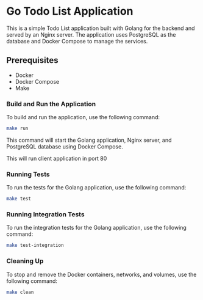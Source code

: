 # Go Todo List Application

This is a simple Todo List application built with Golang for the backend and served by an Nginx server. The application uses PostgreSQL as the database and Docker Compose to manage the services.

## Prerequisites

- Docker
- Docker Compose
- Make

### Build and Run the Application

To build and run the application, use the following command:

```sh
make run
```

This command will start the Golang application, Nginx server, and PostgreSQL database using Docker Compose.

This will run client application in port 80

### Running Tests

To run the tests for the Golang application, use the following command:


```sh
make test
```

### Running Integration Tests

To run the integration tests for the Golang application, use the following command:

```sh
make test-integration
```

### Cleaning Up

To stop and remove the Docker containers, networks, and volumes, use the following command:

```sh
make clean
```